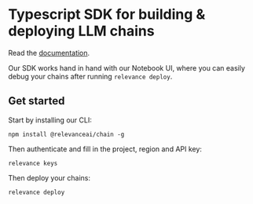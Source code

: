 # Typescript SDK for building & deploying LLM chains

Read the [documentation](https://documentation.relevanceai.com/introduction).

Our SDK works hand in hand with our Notebook UI, where you can easily debug your chains after running `relevance deploy`.

## Get started

Start by installing our CLI:

```
npm install @relevanceai/chain -g
```

Then authenticate and fill in the project, region and API key:

```
relevance keys
```

Then deploy your chains:

```
relevance deploy
```
